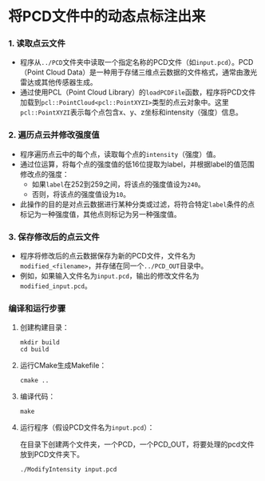 # 将PCD文件中的动态点标注出来

### 1. **读取点云文件**

- 程序从`../PCD`文件夹中读取一个指定名称的PCD文件（如`input.pcd`）。PCD（Point Cloud Data）是一种用于存储三维点云数据的文件格式，通常由激光雷达或其他传感器生成。
- 通过使用PCL（Point Cloud Library）的`loadPCDFile`函数，程序将PCD文件加载到`pcl::PointCloud<pcl::PointXYZI>`类型的点云对象中。这里`pcl::PointXYZI`表示每个点包含x、y、z坐标和intensity（强度）信息。

### 2. **遍历点云并修改强度值**

- 程序遍历点云中的每个点，读取每个点的`intensity`（强度）值。
- 通过位运算，将每个点的强度值的低16位提取为label，并根据label的值范围修改点的强度：
  - 如果`label`在252到259之间，将该点的强度值设为`240`。
  - 否则，将该点的强度值设为`10`。
- 此操作的目的是对点云数据进行某种分类或过滤，将符合特定`label`条件的点标记为一种强度值，其他点则标记为另一种强度值。

### 3. **保存修改后的点云文件**

- 程序将修改后的点云数据保存为新的PCD文件，文件名为`modified_<filename>`，并存储在同一个`../PCD_OUT`目录中。
- 例如，如果输入文件名为`input.pcd`，输出的修改文件名为`modified_input.pcd`。



### 编译和运行步骤

1. 创建构建目录：

   ```
   mkdir build
   cd build
   ```

2. 运行CMake生成Makefile：

   ```
   cmake ..
   ```

3. 编译代码：

   ```
   make
   ```

4. 运行程序（假设PCD文件名为`input.pcd`）：

   在目录下创建两个文件夹，一个PCD，一个PCD_OUT，将要处理的pcd文件放到PCD文件夹下。

   ```
   ./ModifyIntensity input.pcd
   ```